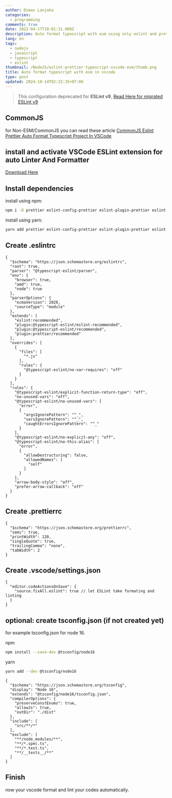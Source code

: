 ```yaml
---
author: Dimas Lanjaka
categories:
  - programming
comments: true
date: 2022-04-17T10:01:31.000Z
description: Auto format typescript with esm using only eslint and prettier module
lang: en
tags:
  - nodejs
  - javascript
  - typescript
  - eslint
thumbnail: /NodeJS/eslint-prettier-typescript-vscode-esm/thumb.png
title: Auto format typescript with esm in vscode
type: post
updated: 2024-10-14T02:22:35+07:00
---
```


> This configuration deprecated for **ESLint v9**, [Read Here for migrated ESLint v9](./eslint-prettier-typescript.md)

## CommonJS
for Non-ESM/CommonJS you can read these article [CommonJS Eslint Prettier Auto Format Typescript Project In VSCode](eslint-prettier-typescript-vscode.md)

## install and activate VSCode ESLint extension for auto Linter And Formatter
[Download Here](https://marketplace.visualstudio.com/items?itemName=dbaeumer.vscode-eslint)

## Install dependencies

install using npm:
```bash
npm i -D prettier eslint-config-prettier eslint-plugin-prettier eslint @typescript-eslint/parser @typescript-eslint/eslint-plugin
```
install using yarn:
```bash
yarn add prettier eslint-config-prettier eslint-plugin-prettier eslint @typescript-eslint/parser @typescript-eslint/eslint-plugin --dev
```

## Create .eslintrc
```jsonc
{
  "$schema": "https://json.schemastore.org/eslintrc",
  "root": true,
  "parser": "@typescript-eslint/parser",
  "env": {
    "browser": true,
    "amd": true,
    "node": true
  },
  "parserOptions": {
    "ecmaVersion": 2020,
    "sourceType": "module"
  },
  "extends": [
    "eslint:recommended",
    "plugin:@typescript-eslint/eslint-recommended",
    "plugin:@typescript-eslint/recommended",
    "plugin:prettier/recommended"
  ],
  "overrides": [
    {
      "files": [
        "*.js"
      ],
      "rules": {
        "@typescript-eslint/no-var-requires": "off"
      }
    }
  ],
  "rules": {
    "@typescript-eslint/explicit-function-return-type": "off",
    "no-unused-vars": "off",
    "@typescript-eslint/no-unused-vars": [
      "error",
      {
        "argsIgnorePattern": "^_",
        "varsIgnorePattern": "^_",
        "caughtErrorsIgnorePattern": "^_"
      }
    ],
    "@typescript-eslint/no-explicit-any": "off",
    "@typescript-eslint/no-this-alias": [
      "error",
      {
        "allowDestructuring": false,
        "allowedNames": [
          "self"
        ]
      }
    ],
    "arrow-body-style": "off",
    "prefer-arrow-callback": "off"
  }
}
```

## Create .prettierrc
```jsonc
{
  "$schema": "https://json.schemastore.org/prettierrc",
  "semi": true,
  "printWidth": 120,
  "singleQuote": true,
  "trailingComma": "none",
  "tabWidth": 2
}
```

## Create .vscode/settings.json
```jsonc
{
  "editor.codeActionsOnSave": {
    "source.fixAll.eslint": true // let ESLint take formating and linting
  }
}
```

## optional: create tsconfig.json (if not created yet)
for example tsconfig.json for node 16.

npm
```bash
npm install --save-dev @tsconfig/node16
```
yarn
```bash
yarn add --dev @tsconfig/node16
```

```jsonc
{
  "$schema": "https://json.schemastore.org/tsconfig",
  "display": "Node 16",
  "extends": "@tsconfig/node16/tsconfig.json",
  "compilerOptions": {
    "preserveConstEnums": true,
    "allowJs": true,
    "outDir": "./dist"
  },
  "include": [
    "src/**/*"
  ],
  "exclude": [
    "**/node_modules/**",
    "**/*.spec.ts",
    "**/*.test.ts",
    "**/__tests__/**"
  ]
}
```

## Finish
now your vscode format and lint your codes automatically.
